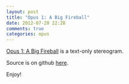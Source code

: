 ```yaml
---
layout: post
title: "Opus 1: A Big Fireball"
date: 2012-07-28 22:28
comments: true
categories: opus
---
```

[Opus 1: A Big Fireball](/opus/1/big-fireball.html) is a text-only stereogram.

Source is on github [here](http://github.com/sluicing/opus/tree/master/1).

Enjoy!


